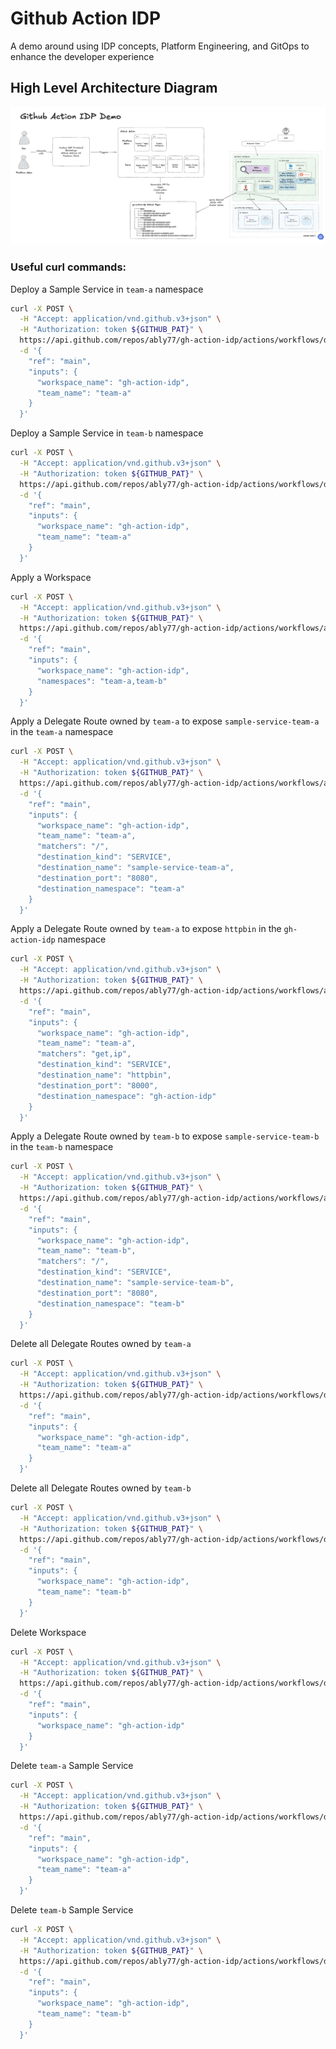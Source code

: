 # Github Action IDP

A demo around using IDP concepts, Platform Engineering, and GitOps to enhance the developer experience

## High Level Architecture Diagram
![High Level Architecture](.images/gh-action-idp-demo.png)

### Useful curl commands:

Deploy a Sample Service in `team-a` namespace
```bash
curl -X POST \
  -H "Accept: application/vnd.github.v3+json" \
  -H "Authorization: token ${GITHUB_PAT}" \
  https://api.github.com/repos/ably77/gh-action-idp/actions/workflows/deploy-sample-service.yaml/dispatches \
  -d '{
    "ref": "main",
    "inputs": {
      "workspace_name": "gh-action-idp",
      "team_name": "team-a"
    }
  }'
```

Deploy a Sample Service in `team-b` namespace
```bash
curl -X POST \
  -H "Accept: application/vnd.github.v3+json" \
  -H "Authorization: token ${GITHUB_PAT}" \
  https://api.github.com/repos/ably77/gh-action-idp/actions/workflows/deploy-sample-service.yaml/dispatches \
  -d '{
    "ref": "main",
    "inputs": {
      "workspace_name": "gh-action-idp",
      "team_name": "team-a"
    }
  }'
```

Apply a Workspace
```bash
curl -X POST \
  -H "Accept: application/vnd.github.v3+json" \
  -H "Authorization: token ${GITHUB_PAT}" \
  https://api.github.com/repos/ably77/gh-action-idp/actions/workflows/apply-workspace.yaml/dispatches \
  -d '{
    "ref": "main",
    "inputs": {
      "workspace_name": "gh-action-idp",
      "namespaces": "team-a,team-b"
    }
  }'
```

Apply a Delegate Route owned by `team-a` to expose `sample-service-team-a` in the `team-a` namespace
```bash
curl -X POST \
  -H "Accept: application/vnd.github.v3+json" \
  -H "Authorization: token ${GITHUB_PAT}" \
  https://api.github.com/repos/ably77/gh-action-idp/actions/workflows/apply-delegate-route.yaml/dispatches \
  -d '{
    "ref": "main",
    "inputs": {
      "workspace_name": "gh-action-idp",
      "team_name": "team-a",
      "matchers": "/",
      "destination_kind": "SERVICE",
      "destination_name": "sample-service-team-a",
      "destination_port": "8080",
      "destination_namespace": "team-a"
    }
  }'
```

Apply a Delegate Route owned by `team-a` to expose `httpbin` in the `gh-action-idp` namespace
```bash
curl -X POST \
  -H "Accept: application/vnd.github.v3+json" \
  -H "Authorization: token ${GITHUB_PAT}" \
  https://api.github.com/repos/ably77/gh-action-idp/actions/workflows/apply-delegate-route.yaml/dispatches \
  -d '{
    "ref": "main",
    "inputs": {
      "workspace_name": "gh-action-idp",
      "team_name": "team-a",
      "matchers": "get,ip",
      "destination_kind": "SERVICE",
      "destination_name": "httpbin",
      "destination_port": "8000",
      "destination_namespace": "gh-action-idp"
    }
  }'
```

Apply a Delegate Route owned by `team-b` to expose `sample-service-team-b` in the `team-b` namespace
```bash
curl -X POST \
  -H "Accept: application/vnd.github.v3+json" \
  -H "Authorization: token ${GITHUB_PAT}" \
  https://api.github.com/repos/ably77/gh-action-idp/actions/workflows/apply-delegate-route.yaml/dispatches \
  -d '{
    "ref": "main",
    "inputs": {
      "workspace_name": "gh-action-idp",
      "team_name": "team-b",
      "matchers": "/",
      "destination_kind": "SERVICE",
      "destination_name": "sample-service-team-b",
      "destination_port": "8080",
      "destination_namespace": "team-b"
    }
  }'
```

Delete all Delegate Routes owned by `team-a`
```bash
curl -X POST \
  -H "Accept: application/vnd.github.v3+json" \
  -H "Authorization: token ${GITHUB_PAT}" \
  https://api.github.com/repos/ably77/gh-action-idp/actions/workflows/delete-delegate-route.yaml/dispatches \
  -d '{
    "ref": "main",
    "inputs": {
      "workspace_name": "gh-action-idp",
      "team_name": "team-a"
    }
  }'
```

Delete all Delegate Routes owned by `team-b`
```bash
curl -X POST \
  -H "Accept: application/vnd.github.v3+json" \
  -H "Authorization: token ${GITHUB_PAT}" \
  https://api.github.com/repos/ably77/gh-action-idp/actions/workflows/delete-delegate-route.yaml/dispatches \
  -d '{
    "ref": "main",
    "inputs": {
      "workspace_name": "gh-action-idp",
      "team_name": "team-b"
    }
  }'
```

Delete Workspace
```bash
curl -X POST \
  -H "Accept: application/vnd.github.v3+json" \
  -H "Authorization: token ${GITHUB_PAT}" \
  https://api.github.com/repos/ably77/gh-action-idp/actions/workflows/delete-workspace.yaml/dispatches \
  -d '{
    "ref": "main",
    "inputs": {
      "workspace_name": "gh-action-idp"
    }
  }'
```

Delete `team-a` Sample Service
```bash
curl -X POST \
  -H "Accept: application/vnd.github.v3+json" \
  -H "Authorization: token ${GITHUB_PAT}" \
  https://api.github.com/repos/ably77/gh-action-idp/actions/workflows/delete-sample-service.yaml/dispatches \
  -d '{
    "ref": "main",
    "inputs": {
      "workspace_name": "gh-action-idp",
      "team_name": "team-a"
    }
  }'
```

Delete `team-b` Sample Service
```bash
curl -X POST \
  -H "Accept: application/vnd.github.v3+json" \
  -H "Authorization: token ${GITHUB_PAT}" \
  https://api.github.com/repos/ably77/gh-action-idp/actions/workflows/delete-sample-service.yaml/dispatches \
  -d '{
    "ref": "main",
    "inputs": {
      "workspace_name": "gh-action-idp",
      "team_name": "team-b"
    }
  }'
```
